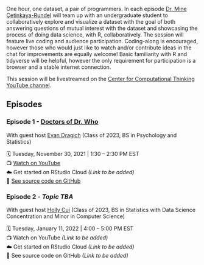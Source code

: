 One hour, one dataset, a pair of programmers. In each episode [Dr. Mine Çetinkaya-Rundel](http://mine-cr.com/) will team up with an undergraduate student to collaboratively explore and visualize a dataset with the goal of both answering questions of mutual interest with the dataset and showcasing the process of doing data science, with R, collaboratively. The session will feature live coding and audience participation. Coding-along is encouraged, however those who would just like to watch and/or contribute ideas in the chat for improvements are equally welcome! Basic familiarity with R and tidyverse will be helpful, however the only requirement for participation is a browser and a stable internet connection. 

This session will be livestreamed on the [Center for Computational Thinking YouTube channel](https://www.youtube.com/channel/UCN-OX45aSM1VtXkzocx8Ppg). 
 
## Episodes

### Episode 1 - [Doctors of Dr. Who](/01-dr-who/)

With guest host [Evan Dragich](https://github.com/evandragich) (Class of 2023, BS in Psychology and Statistics)  

:spiral_calendar: Tuesday, November 30, 2021 | 1:30 – 2:30 PM EST  
:tv: [Watch on YouTube](https://www.youtube.com/watch?v=kG9tv8NRPVo)  
:cloud: Get started on RStudio Cloud *(Link to be added)*  
:file_folder: [See source code on GitHub](/01-dr-who/)  

### Episode 2 - *Topic TBA*

With guest host [Holly Cui](https://github.com/hollyyfc) (Class of 2023, BS in Statistics with Data Science Concentration and Minor in Computer Science)

:spiral_calendar: Tuesday, January 11, 2022 | 4:00 – 5:00 PM EST  
:tv: Watch on YouTube *(Link to be added)*  
:cloud: Get started on RStudio Cloud *(Link to be added)*  
:file_folder: See source code on GitHub *(Link to be added)*  

